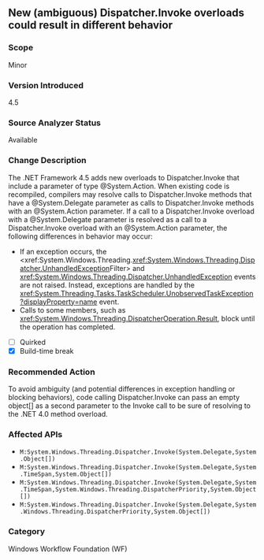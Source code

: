 ## New (ambiguous) Dispatcher.Invoke overloads could result in different behavior

### Scope
Minor

### Version Introduced
4.5

### Source Analyzer Status
Available

### Change Description

The .NET Framework 4.5 adds new overloads to Dispatcher.Invoke that include a
parameter of type @System.Action. When existing code is recompiled, compilers
may resolve calls to Dispatcher.Invoke methods that have a @System.Delegate
parameter as calls to Dispatcher.Invoke methods with an @System.Action
parameter. If a call to a Dispatcher.Invoke overload with a @System.Delegate
parameter is resolved as a call to a Dispatcher.Invoke overload with an
@System.Action parameter, the following differences in behavior may occur:

- If an exception occurs, the <xref:System.Windows.Threading.<xref:System.Windows.Threading.Dispatcher.UnhandledException>Filter> and <xref:System.Windows.Threading.Dispatcher.UnhandledException> events are not raised. Instead, exceptions are handled by the <xref:System.Threading.Tasks.TaskScheduler.UnobservedTaskException?displayProperty=name> event.
- Calls to some members, such as <xref:System.Windows.Threading.DispatcherOperation.Result>, block until the operation has completed.

- [ ] Quirked
- [x] Build-time break

### Recommended Action

To avoid ambiguity (and potential differences in exception handling or blocking
behaviors), code calling Dispatcher.Invoke can pass an empty object[] as a
second parameter to the Invoke call to be sure of resolving to the .NET 4.0
method overload.

### Affected APIs
* `M:System.Windows.Threading.Dispatcher.Invoke(System.Delegate,System.Object[])`
* `M:System.Windows.Threading.Dispatcher.Invoke(System.Delegate,System.TimeSpan,System.Object[])`
* `M:System.Windows.Threading.Dispatcher.Invoke(System.Delegate,System.TimeSpan,System.Windows.Threading.DispatcherPriority,System.Object[])`
* `M:System.Windows.Threading.Dispatcher.Invoke(System.Delegate,System.Windows.Threading.DispatcherPriority,System.Object[])`

### Category
Windows Workflow Foundation (WF)

<!-- breaking change id: 23 -->
